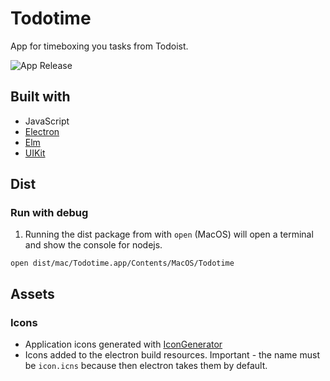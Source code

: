 # Todotime

App for timeboxing you tasks from Todoist.

![App Release](https://github.com/makeros/todotime/workflows/Release%20the%20code/badge.svg?branch=master&event=push)

## Built with

* JavaScript
* [Electron](https://www.electronjs.org/)
* [Elm](https://elm-lang.org/)
* [UIKit](https://getuikit.com/)

## Dist

### Run with debug

1. Running the dist package from with `open` (MacOS) will open a terminal and show the console for nodejs.
```
open dist/mac/Todotime.app/Contents/MacOS/Todotime
```

## Assets

### Icons

 - Application icons generated with [IconGenerator](https://github.com/onmyway133/IconGenerator)
 - Icons added to the electron build resources. Important - the name must be `icon.icns` because then electron takes them by default.
